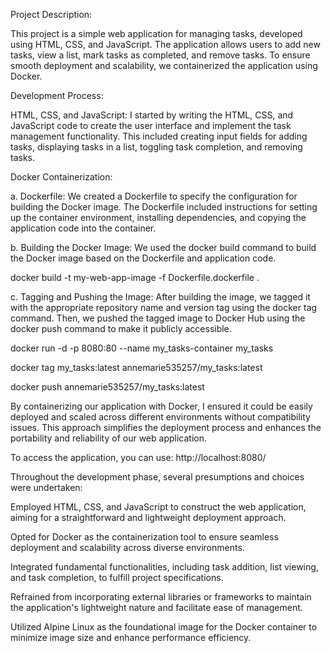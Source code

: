 Project Description:

This project is a simple web application for managing tasks, developed using HTML, CSS, and JavaScript. The application allows users to add new tasks, view a list, mark tasks as completed, and remove tasks. To ensure smooth deployment and scalability, we containerized the application using Docker.

Development Process:

HTML, CSS, and JavaScript: I started by writing the HTML, CSS, and JavaScript code to create the user interface and implement the task management functionality. This included creating input fields for adding tasks, displaying tasks in a list, toggling task completion, and removing tasks.

Docker Containerization:

a. Dockerfile: We created a Dockerfile to specify the configuration for building the Docker image. The Dockerfile included instructions for setting up the container environment, installing dependencies, and copying the application code into the container.

b. Building the Docker Image: We used the docker build command to build the Docker image based on the Dockerfile and application code.

docker build -t my-web-app-image -f Dockerfile.dockerfile .

c. Tagging and Pushing the Image: After building the image, we tagged it with the appropriate repository name and version tag using the docker tag command. Then, we pushed the tagged image to Docker Hub using the docker push command to make it publicly accessible.

docker run -d -p 8080:80 --name my_tasks-container my_tasks

docker tag my_tasks:latest annemarie535257/my_tasks:latest

docker push annemarie535257/my_tasks:latest

By containerizing our application with Docker, I ensured it could be easily deployed and scaled across different environments without compatibility issues. This approach simplifies the deployment process and enhances the portability and reliability of our web application.

To access the application, you can use: http://localhost:8080/

Throughout the development phase, several presumptions and choices were undertaken:

Employed HTML, CSS, and JavaScript to construct the web application, aiming for a straightforward and lightweight deployment approach.

Opted for Docker as the containerization tool to ensure seamless deployment and scalability across diverse environments.

Integrated fundamental functionalities, including task addition, list viewing, and task completion, to fulfill project specifications.

Refrained from incorporating external libraries or frameworks to maintain the application's lightweight nature and facilitate ease of management.

Utilized Alpine Linux as the foundational image for the Docker container to minimize image size and enhance performance efficiency.
